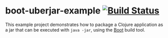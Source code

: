 # boot-uberjar-example [![Build Status][badge]][build]

This example project demonstrates how to package a Clojure application
as a jar that can be executed with `java -jar`, using the [Boot] build tool.

[Boot]: http://boot-clj.com/
[badge]: https://travis-ci.org/adzerk/boot-uberjar-example.png?branch=master
[build]: https://travis-ci.org/adzerk/boot-uberjar-example
